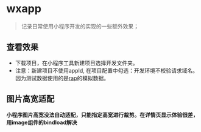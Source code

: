 # wxapp
> 记录日常使用小程序开发的实现的一些额外效果；

## 查看效果
* 下载项目，在小程序工具新建项目选择开发文件夹。
* 注意：新建项目不使用appId, 在项目配置中勾选：开发环境不校验请求域名。 因为测试数据使用的是[rap](http://rap.taobao.org/)的模拟数据。

## 图片高宽适配
**小程序图片高宽没法自动适配，只能指定高宽进行裁剪。在详情页显示体验很差，用image组件的bindload解决**

